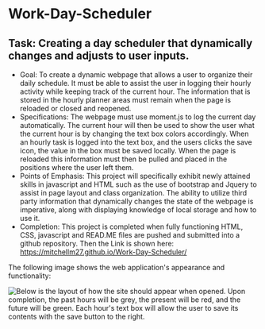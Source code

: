 # Work-Day-Scheduler

## Task: Creating a day scheduler that dynamically changes and adjusts to user inputs.
* Goal: To create a dynamic webpage that allows a user to organize their daily schedule. It must be able to assist the user in logging their hourly activity while keeping track of the current hour. The information that is stored in the hourly planner areas must remain when the page is reloaded or closed and reopened. 
* Specifications: The webpage must use moment.js to log the current day automatically. The current hour will then be used to show the user what the current hour is by changing the text box colors accordingly. When an hourly task is logged into the text box, and the users clicks the save icon, the value in the box must be saved locally. When the page is reloaded this information must then be pulled and placed in the positions where the user left them.
* Points of Emphasis: This project will specifically exhibit newly attained skills in javascript and HTML such as the use of bootstrap and Jquery to assist in page layout and class organization. The ability to utilize third party information that dynamically changes the state of the webpage is imperative, along with displaying knowledge of local storage and how to use it.
* Completion: This project is completed when fully functioning HTML, CSS, javascript and READ.ME files are pushed and submitted into a github repository. Then the Link is shown here: https://mitchellm27.github.io/Work-Day-Scheduler/

The following image shows the web application's appearance and functionality:

![Below is the layout of how the site should appear when opened. Upon completion, the past hours will be grey, the present will be red, and the future will be green. Each hour's text box will allow the user to save its contents with the save button to the right.](/Users/mitchellmudgett/bootcamp/homework-5/Work-Day-Scheduler/Assets/05-third-party-apis-homework-demo.gif)